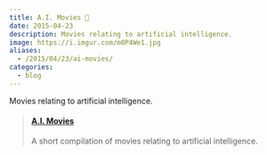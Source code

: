 ```yaml
---
title: A.I. Movies 🎥
date: 2015-04-23
description: Movies relating to artificial intelligence.
image: https://i.imgur.com/m0P4We1.jpg
aliases:
  - /2015/04/23/ai-movies/
categories:
  - blog
---
```


Movies relating to artificial intelligence.

<blockquote class="embedly-card"><h4><a href="https://speakerdeck.com/fvcproductions/a-dot-i-movies">A.I. Movies</a></h4><p>A short compilation of movies relating to artificial intelligence.</p></blockquote>
<script async src="//cdn.embedly.com/widgets/platform.js" charset="UTF-8"></script>
